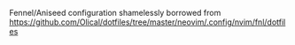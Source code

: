 Fennel/Aniseed configuration shamelessly borrowed from 
https://github.com/Olical/dotfiles/tree/master/neovim/.config/nvim/fnl/dotfiles
